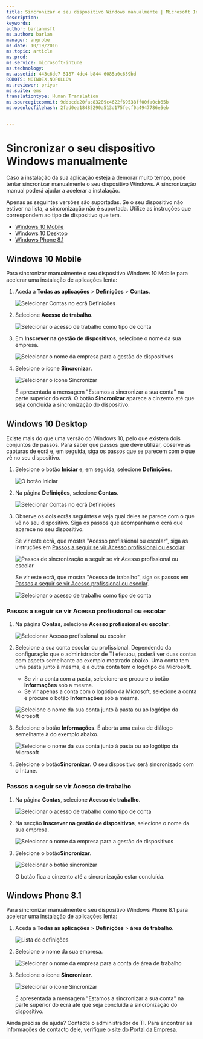 ```yaml
---
title: Sincronizar o seu dispositivo Windows manualmente | Microsoft Intune
description: 
keywords: 
author: barlanmsft
ms.author: barlan
manager: angrobe
ms.date: 10/19/2016
ms.topic: article
ms.prod: 
ms.service: microsoft-intune
ms.technology: 
ms.assetid: 443c6de7-5187-4dc4-b844-6085a0c659bd
ROBOTS: NOINDEX,NOFOLLOW
ms.reviewer: priyar
ms.suite: ems
translationtype: Human Translation
ms.sourcegitcommit: 9ddbcde20fac83289c4622f69538ff00fa0cb65b
ms.openlocfilehash: 2fad0ea18485290a513d175fecf0a4947786e5eb


---
```



# <a name="sync-your-windows-device-manually"></a>Sincronizar o seu dispositivo Windows manualmente
Caso a instalação da sua aplicação esteja a demorar muito tempo, pode tentar sincronizar manualmente o seu dispositivo Windows. A sincronização manual poderá ajudar a acelerar a instalação.

Apenas as seguintes versões são suportadas. Se o seu dispositivo não estiver na lista, a sincronização não é suportada. Utilize as instruções que correspondem ao tipo de dispositivo que tem.

* [Windows 10 Mobile](#windows-10-mobile)
* [Windows 10 Desktop](#windows-10-desktop)
* [Windows Phone 8.1](#windows-phone-8-1)


## <a name="windows-10-mobile"></a>Windows 10 Mobile
Para sincronizar manualmente o seu dispositivo Windows 10 Mobile para acelerar uma instalação de aplicações lenta:

1. Aceda a **Todas as aplicações** > **Definições** > **Contas**.

    ![Selecionar Contas no ecrã Definições](./media/win10m-sync-1-settings-accounts.png)

2. Selecione **Acesso de trabalho**.

    ![Selecionar o acesso de trabalho como tipo de conta](./media/win10m-sync-2-work-access.png)

3. Em **Inscrever na gestão de dispositivos**, selecione o nome da sua empresa.

    ![Selecionar o nome da empresa para a gestão de dispositivos](./media/win10m-sync-3-tap-comp-name.png)

4. Selecione o ícone **Sincronizar**.

    ![Selecionar o ícone Sincronizar](./media/win10m-sync-4-tap-sync.png)

    É apresentada a mensagem "Estamos a sincronizar a sua conta" na parte superior do ecrã. O botão **Sincronizar** aparece a cinzento até que seja concluída a sincronização do dispositivo.

## <a name="windows-10-desktop"></a>Windows 10 Desktop
Existe mais do que uma versão do Windows 10, pelo que existem dois conjuntos de passos. Para saber que passos que deve utilizar, observe as capturas de ecrã e, em seguida, siga os passos que se parecem com o que vê no seu dispositivo. 

1. Selecione o botão **Iniciar** e, em seguida, selecione **Definições**.

    ![O botão Iniciar](./media/win10pc-sync-1-start-button.png)

2. Na página **Definições**, selecione **Contas**.

    ![Selecionar Contas no ecrã Definições](./media/win10pc-sync-2-settings-accounts.png)

3. Observe os dois ecrãs seguintes e veja qual deles se parece com o que vê no seu dispositivo. Siga os passos que acompanham o ecrã que aparece no seu dispositivo.

    Se vir este ecrã, que mostra "Acesso profissional ou escolar", siga as instruções em [Passos a seguir se vir Acesso profissional ou escolar](#steps-to-follow-if-you-see-access-work-or-school).

    ![Passos de sincronização a seguir se vir Acesso profissional ou escolar](./media/w10-enroll-rs1-connect-to-work-or-school.png)

    Se vir este ecrã, que mostra "Acesso de trabalho", siga os passos em [Passos a seguir se vir Acesso profissional ou escolar](#steps-to-follow-if-you-see-your-account).

    ![Selecionar o acesso de trabalho como tipo de conta](./media/win10pc-sync-3-work-access.png) 

### <a name="steps-to-follow-if-you-see-access-work-or-school"></a>Passos a seguir se vir Acesso profissional ou escolar

1. Na página **Contas**, selecione **Acesso profissional ou escolar**.

    ![Selecionar Acesso profissional ou escolar](./media/w10-enroll-rs1-connect-to-work-or-school.png)

2. Selecione a sua conta escolar ou profissional. Dependendo da configuração que o administrador de TI efetuou, poderá ver duas contas com aspeto semelhante ao exemplo mostrado abaixo. Uma conta tem uma pasta junto à mesma, e a outra conta tem o logótipo da Microsoft. 

    - Se vir a conta com a pasta, selecione-a e procure o botão **Informações** sob a mesma. 
    - Se vir apenas a conta com o logótipo da Microsoft, selecione a conta e procure o botão **Informações** sob a mesma.

    ![Selecione o nome da sua conta junto à pasta ou ao logótipo da Microsoft](./media/win10pc-rs1-sync-info-button.png)

3. Selecione o botão **Informações**. É aberta uma caixa de diálogo semelhante à do exemplo abaixo.

    ![Selecione o nome da sua conta junto à pasta ou ao logótipo da Microsoft](./media/win10pc-rs1-sync-button.png)

4. Selecione o botão**Sincronizar**. O seu dispositivo será sincronizado com o Intune.

### <a name="steps-to-follow-if-you-see-work-access"></a>Passos a seguir se vir Acesso de trabalho
    
1. Na página **Contas**, selecione **Acesso de trabalho**.

    ![Selecionar o acesso de trabalho como tipo de conta](./media/win10pc-sync-3-work-access.png)

2. Na secção **Inscrever na gestão de dispositivos**, selecione o nome da sua empresa.

    ![Selecionar o nome da empresa para a gestão de dispositivos](./media/win10pc-sync-4-tap-com-name.png)

3. Selecione o botão**Sincronizar**.

    ![Selecionar o botão sincronizar](./media/win10pc-sync-5-tap-sync.png)

   O botão fica a cinzento até a sincronização estar concluída.

## <a name="windows-phone-81"></a>Windows Phone 8.1
Para sincronizar manualmente o seu dispositivo Windows Phone 8.1 para acelerar uma instalação de aplicações lenta:

1. Aceda a **Todas as aplicações** > **Definições** > **área de trabalho**.

    ![Lista de definições](./media/wp81-1-sync-settings-workplace.png)

2. Selecione o nome da sua empresa.

    ![Selecionar o nome da empresa para a conta de área de trabalho](./media/wp81-2-sync-tap-compname.png)

3. Selecione o ícone **Sincronizar**.

    ![Selecionar o ícone Sincronizar](./media/wp81-3-sync-tap-sync-button.png)

   É apresentada a mensagem "Estamos a sincronizar a sua conta" na parte superior do ecrã até que seja concluída a sincronização do dispositivo.

Ainda precisa de ajuda? Contacte o administrador de TI. Para encontrar as informações de contacto dele, verifique o [site do Portal da Empresa](http://portal.manage.microsoft.com).



<!--HONumber=Nov16_HO1-->


